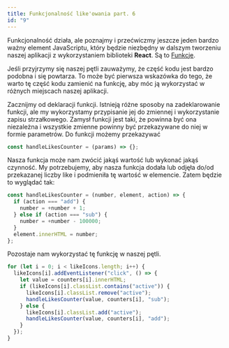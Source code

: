 ```yaml
---
title: Funkcjonalność like'owania part. 6
id: "9"
---
```


Funkcjonalność działa, ale poznajmy i przećwiczmy jeszcze jeden bardzo ważny element JavaScriptu, który będzie niezbędny w dalszym tworzeniu naszej aplikacji z wykorzystaniem biblioteki **React**. Są to <a href="/glossary/funkcje/" target="_blank">Funkcje</a>.

Jeśli przyjrzymy się naszej pętli zauważymy, że część kodu jest bardzo podobna i się powtarza. To może być pierwsza wskazówka do tego, że warto tę część kodu zamienić na funkcję, aby móc ją wykorzystać w różnych miejscach naszej aplikacji.

Zacznijmy od deklaracji funkcji. Istnieją różne sposoby na zadeklarowanie funkcji, ale my wykorzystamy przypisanie jej do zmiennej i wykorzystanie zapisu strzałkowego.
Zamysł funkcji jest taki, że powinna być ona niezależna i wszystkie zmienne powinny być przekazywane do niej w formie parametrów.
Do funkcji możemy przekazywać

```js
const handleLikesCounter = (params) => {};
```

Nasza funkcja może nam zwócić jakąś wartość lub wykonać jakąś czynność. My potrzebujemy, aby nasza funkcja dodała lub odjęła do/od przekazanej liczby like i podmieniła tę wartość w elemencie. Zatem będzie to wyglądać tak:

```js
const handleLikesCounter = (number, element, action) => {
  if (action === "add") {
    number = +number + 1;
  } else if (action === "sub") {
    number = +number - 100000;
  }
  element.innerHTML = number;
};
```

Pozostaje nam wykorzystać tę funkcję w naszej pętli.

```js
for (let i = 0; i < likeIcons.length; i++) {
  likeIcons[i].addEventListener("click", () => {
    let value = counters[i].innerHTML;
    if (likeIcons[i].classList.contains("active")) {
      likeIcons[i].classList.remove("active");
      handleLikesCounter(value, counters[i], "sub");
    } else {
      likeIcons[i].classList.add("active");
      handleLikesCounter(value, counters[i], "add");
    }
  });
}
```
